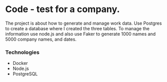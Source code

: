 # Code - test for a company.

The project is about how to generate and manage work data.
Use Postgres to create a database where I created the three tables. To manage the information use node.js and also use Faker to generate 1000 names and 5000 company names, and dates.

### Technologies

- Docker
- Node.js
- PostgreSQL
